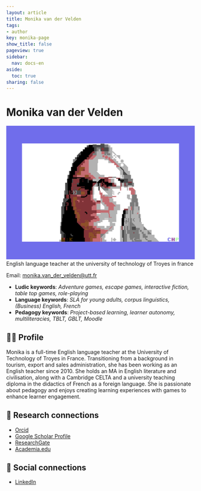 ```yaml
---
layout: article
title: Monika van der Velden
tags:
- author
key: monika-page
show_title: false
pageview: true
sidebar:
  nav: docs-en
aside:
  toc: true
sharing: false
---
```


# Monika van der Velden

<div class="card">
  <div class="card__image">
    <img class="image" src="/assets/images/monika-petscii.png"/>
  </div>
</div>
English language teacher at the university of technology of Troyes in france

Email: [monika.van_der_velden@utt.fr](mailto:monika.van_der_velden@utt.fr)

- **Ludic keywords**: *Adventure games, escape games, interactive fiction, table top games, role-playing*
- **Language keywords**: *SLA for young adults, corpus linguistics, (Business) English, French*
- **Pedagogy keywords**: *Project-based learning, learner autonomy, multiliteracies, TBLT, GBLT, Moodle*

<!--more-->

## 👨‍🏫 Profile

Monika is a full-time English language teacher at the University of Technology of Troyes in France. Transitioning from a background in tourism, export and sales administration, she has been working as an English teacher since 2010. She holds an MA in English literature and civilisation, along with a Cambridge CELTA and a university teaching diploma in the didactics of French as a foreign language. She is passionate about pedagogy and enjoys creating learning experiences with games to enhance learner engagement.

## 🧪 Research connections

- [Orcid](https://orcid.org/0000-0001-8630-2437)
- [Google Scholar Profile](https://scholar.google.com/citations?user=Wqi7k0wAAAAJ&hl=en)
- [ResearchGate](https://www.researchgate.net/profile/Monika-Van-Der-Velden)
- [Academia.edu](https://utt.academia.edu/MiekeVanDerVelden)

## 💬 Social connections

- [LinkedIn](https://www.linkedin.com/in/monika-mieke-van-der-velden-8992304/)